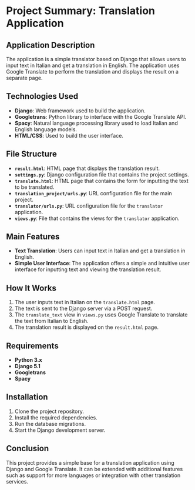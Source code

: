# Project Summary: Translation Application

## Application Description
The application is a simple translator based on Django that allows users to input text in Italian and get a translation in English. The application uses Google Translate to perform the translation and displays the result on a separate page.

## Technologies Used
- **Django**: Web framework used to build the application.
- **Googletrans**: Python library to interface with the Google Translate API.
- **Spacy**: Natural language processing library used to load Italian and English language models.
- **HTML/CSS**: Used to build the user interface.

## File Structure
- **`result.html`**: HTML page that displays the translation result.
- **`settings.py`**: Django configuration file that contains the project settings.
- **`translate.html`**: HTML page that contains the form for inputting the text to be translated.
- **`translation_project/urls.py`**: URL configuration file for the main project.
- **`translator/urls.py`**: URL configuration file for the `translator` application.
- **`views.py`**: File that contains the views for the `translator` application.

## Main Features
- **Text Translation**: Users can input text in Italian and get a translation in English.
- **Simple User Interface**: The application offers a simple and intuitive user interface for inputting text and viewing the translation result.

## How It Works
1. The user inputs text in Italian on the `translate.html` page.
2. The text is sent to the Django server via a POST request.
3. The `translate_text` view in `views.py` uses Google Translate to translate the text from Italian to English.
4. The translation result is displayed on the `result.html` page.

## Requirements
- **Python 3.x**
- **Django 5.1**
- **Googletrans**
- **Spacy**

## Installation
1. Clone the project repository.
2. Install the required dependencies.
3. Run the database migrations.
4. Start the Django development server.

## Conclusion
This project provides a simple base for a translation application using Django and Google Translate. It can be extended with additional features such as support for more languages or integration with other translation services.
